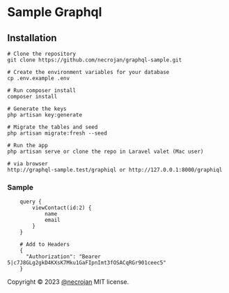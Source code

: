# Sample Graphql 

## Installation 

```
# Clone the repository
git clone https://github.com/necrojan/graphql-sample.git

# Create the environment variables for your database
cp .env.example .env

# Run composer install
composer install

# Generate the keys
php artisan key:generate

# Migrate the tables and seed
php artisan migrate:fresh --seed

# Run the app
php artisan serve or clone the repo in Laravel valet (Mac user)

# via browser
http://graphql-sample.test/graphiql or http://127.0.0.1:8000/graphiql
```

### Sample 
```
    query {
        viewContact(id:2) {
            name
            email
        }
    }
    
    # Add to Headers
    {
      "Authorization": "Bearer 5|c7J8GLg2gkD4KXsK7Mku1GaFIpnImt3fOSACqRGr901ceec5"
    }
```

Copyright © 2023 <a href="https://github.com/necrojan">@necrojan</a> MIT license.
